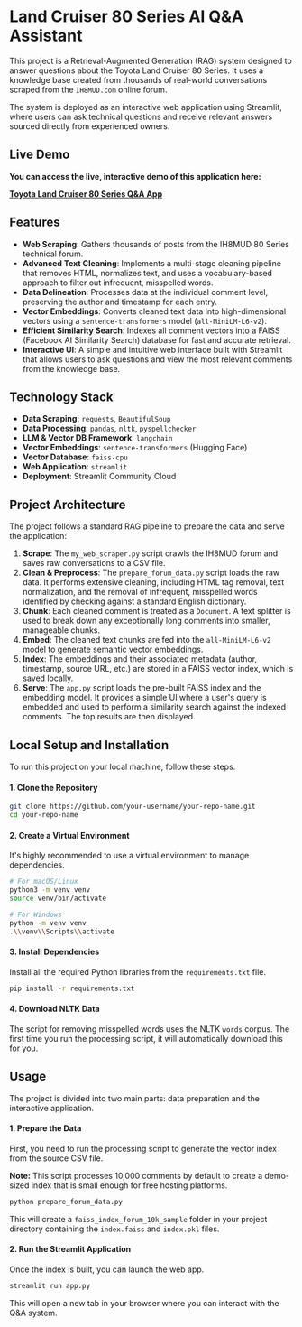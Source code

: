 # Land Cruiser 80 Series AI Q\&A Assistant

This project is a Retrieval-Augmented Generation (RAG) system designed to answer questions about the Toyota Land Cruiser 80 Series. It uses a knowledge base created from thousands of real-world conversations scraped from the `IH8MUD.com` online forum.

The system is deployed as an interactive web application using Streamlit, where users can ask technical questions and receive relevant answers sourced directly from experienced owners.

## Live Demo

**You can access the live, interactive demo of this application here:**

[**Toyota Land Cruiser 80 Series Q&A App**](https://toyotalandcruiser80seriesapp-gvac3hm3r7u8hv3y6i9mcn.streamlit.app/)

## Features

  * **Web Scraping**: Gathers thousands of posts from the IH8MUD 80 Series technical forum.
  * **Advanced Text Cleaning**: Implements a multi-stage cleaning pipeline that removes HTML, normalizes text, and uses a vocabulary-based approach to filter out infrequent, misspelled words.
  * **Data Delineation**: Processes data at the individual comment level, preserving the author and timestamp for each entry.
  * **Vector Embeddings**: Converts cleaned text data into high-dimensional vectors using a `sentence-transformers` model (`all-MiniLM-L6-v2`).
  * **Efficient Similarity Search**: Indexes all comment vectors into a FAISS (Facebook AI Similarity Search) database for fast and accurate retrieval.
  * **Interactive UI**: A simple and intuitive web interface built with Streamlit that allows users to ask questions and view the most relevant comments from the knowledge base.

## Technology Stack

  * **Data Scraping**: `requests`, `BeautifulSoup`
  * **Data Processing**: `pandas`, `nltk`, `pyspellchecker`
  * **LLM & Vector DB Framework**: `langchain`
  * **Vector Embeddings**: `sentence-transformers` (Hugging Face)
  * **Vector Database**: `faiss-cpu`
  * **Web Application**: `streamlit`
  * **Deployment**: Streamlit Community Cloud

## Project Architecture

The project follows a standard RAG pipeline to prepare the data and serve the application:

1.  **Scrape**: The `my_web_scraper.py` script crawls the IH8MUD forum and saves raw conversations to a CSV file.
2.  **Clean & Preprocess**: The `prepare_forum_data.py` script loads the raw data. It performs extensive cleaning, including HTML tag removal, text normalization, and the removal of infrequent, misspelled words identified by checking against a standard English dictionary.
3.  **Chunk**: Each cleaned comment is treated as a `Document`. A text splitter is used to break down any exceptionally long comments into smaller, manageable chunks.
4.  **Embed**: The cleaned text chunks are fed into the `all-MiniLM-L6-v2` model to generate semantic vector embeddings.
5.  **Index**: The embeddings and their associated metadata (author, timestamp, source URL, etc.) are stored in a FAISS vector index, which is saved locally.
6.  **Serve**: The `app.py` script loads the pre-built FAISS index and the embedding model. It provides a simple UI where a user's query is embedded and used to perform a similarity search against the indexed comments. The top results are then displayed.

## Local Setup and Installation

To run this project on your local machine, follow these steps.

#### 1\. Clone the Repository

```bash
git clone https://github.com/your-username/your-repo-name.git
cd your-repo-name
```

#### 2\. Create a Virtual Environment

It's highly recommended to use a virtual environment to manage dependencies.

```bash
# For macOS/Linux
python3 -m venv venv
source venv/bin/activate

# For Windows
python -m venv venv
.\\venv\\Scripts\\activate
```

#### 3\. Install Dependencies

Install all the required Python libraries from the `requirements.txt` file.

```bash
pip install -r requirements.txt
```

#### 4\. Download NLTK Data

The script for removing misspelled words uses the NLTK `words` corpus. The first time you run the processing script, it will automatically download this for you.

## Usage

The project is divided into two main parts: data preparation and the interactive application.

#### 1\. Prepare the Data

First, you need to run the processing script to generate the vector index from the source CSV file.

**Note:** This script processes 10,000 comments by default to create a demo-sized index that is small enough for free hosting platforms.

```bash
python prepare_forum_data.py
```

This will create a `faiss_index_forum_10k_sample` folder in your project directory containing the `index.faiss` and `index.pkl` files.

#### 2\. Run the Streamlit Application

Once the index is built, you can launch the web app.

```bash
streamlit run app.py
```

This will open a new tab in your browser where you can interact with the Q\&A system.
